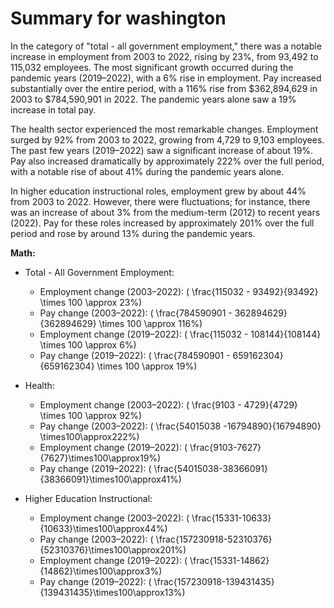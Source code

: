 # Summary for washington

In the category of "total - all government employment," there was a notable increase in employment from 2003 to 2022, rising by 23%, from 93,492 to 115,032 employees. The most significant growth occurred during the pandemic years (2019–2022), with a 6% rise in employment. Pay increased substantially over the entire period, with a 116% rise from $362,894,629 in 2003 to $784,590,901 in 2022. The pandemic years alone saw a 19% increase in total pay.

The health sector experienced the most remarkable changes. Employment surged by 92% from 2003 to 2022, growing from 4,729 to 9,103 employees. The past few years (2019–2022) saw a significant increase of about 19%. Pay also increased dramatically by approximately 222% over the full period, with a notable rise of about 41% during the pandemic years alone.

In higher education instructional roles, employment grew by about 44% from 2003 to 2022. However, there were fluctuations; for instance, there was an increase of about 3% from the medium-term (2012) to recent years (2022). Pay for these roles increased by approximately 201% over the full period and rose by around 13% during the pandemic years.

**Math:**

- Total - All Government Employment:
    - Employment change (2003–2022): \( \frac{115032 - 93492}{93492} \times 100 \approx 23\%\)
    - Pay change (2003–2022): \( \frac{784590901 - 362894629}{362894629} \times 100 \approx 116\%\)
    - Employment change (2019–2022): \( \frac{115032 - 108144}{108144} \times 100 \approx 6\%\)
    - Pay change (2019–2022): \( \frac{784590901 - 659162304}{659162304} \times 100 \approx 19\%\)

- Health:
    - Employment change (2003–2022): \( \frac{9103 - 4729}{4729} \times 100 \approx 92\%\)
    - Pay change (2003–2022): \( \frac{54015038 -16794890}{16794890} \times100\approx222\%\)
    - Employment change (2019–2022): \( \frac{9103-7627}{7627}\times100\approx19\%\)
    - Pay change (2019–2022): \( \frac{54015038-38366091}{38366091}\times100\approx41\%\)

- Higher Education Instructional:
    - Employment change (2003–2022): \( \frac{15331-10633}{10633}\times100\approx44\%\)
    - Pay change (2003–2022): \( \frac{157230918-52310376}{52310376}\times100\approx201\%\)
    - Employment change (2019–2022): \( \frac{15331-14862}{14862}\times100\approx3\%\)
    - Pay change (2019–2022): \( \frac{157230918-139431435}{139431435}\times100\approx13\%\)
